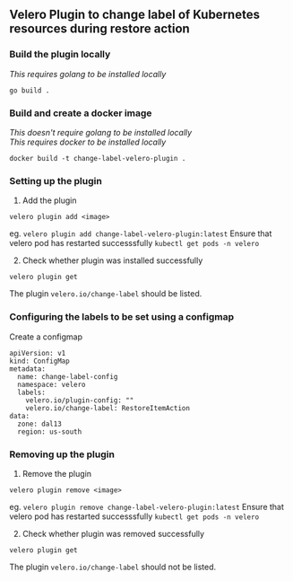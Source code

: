 ## Velero Plugin to change label of Kubernetes resources during restore action

### Build the plugin locally
_This requires golang to be installed locally_
```
go build .
```

### Build and create a docker image
_This doesn't require golang to be installed locally_  
_This requires docker to be installed locally_
```
docker build -t change-label-velero-plugin .
```

### Setting up the plugin
1. Add the plugin
```
velero plugin add <image>
```
eg. `velero plugin add change-label-velero-plugin:latest`
Ensure that velero pod has restarted successsfully `kubectl get pods -n velero`

2. Check whether plugin was installed successfully
```
velero plugin get
```
The plugin `velero.io/change-label` should be listed.

### Configuring the labels to be set using a configmap
Create a configmap
```
apiVersion: v1
kind: ConfigMap
metadata:
  name: change-label-config
  namespace: velero
  labels:
    velero.io/plugin-config: ""
    velero.io/change-label: RestoreItemAction
data:
  zone: dal13
  region: us-south
```

### Removing up the plugin
1. Remove the plugin
```
velero plugin remove <image>
```
eg. `velero plugin remove change-label-velero-plugin:latest`
Ensure that velero pod has restarted successsfully `kubectl get pods -n velero`

2. Check whether plugin was removed successfully
```
velero plugin get
```
The plugin `velero.io/change-label` should not be listed.

